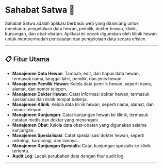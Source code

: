 # Sahabat Satwa 🐾

Sahabat Satwa adalah aplikasi berbasis web yang dirancang untuk membantu pengelolaan data hewan, pemilik, dokter hewan, klinik, kunjungan, dan obat-obatan. Aplikasi ini cocok digunakan oleh klinik hewan untuk mempermudah pencatatan dan pengelolaan data secara efisien.

---

## 📋 Fitur Utama

- **Manajemen Data Hewan**: Tambah, edit, dan hapus data hewan, termasuk nama, tanggal lahir, pemilik, dan jenis hewan.
- **Manajemen Pemilik Hewan**: Kelola data pemilik hewan, seperti nama, alamat, dan nomor telepon.
- **Manajemen Dokter Hewan**: Catat informasi dokter hewan, termasuk spesialisasi dan klinik tempat bekerja.
- **Manajemen Klinik**: Kelola data klinik hewan, seperti nama, alamat, dan nomor telepon.
- **Manajemen Kunjungan**: Catat kunjungan hewan ke klinik, termasuk catatan medis dan dokter yang menangani.
- **Manajemen Obat**: Kelola data obat-obatan yang digunakan selama kunjungan.
- **Manajemen Spesialisasi**: Catat spesialisasi dokter hewan, seperti onkologi, kardiologi, dan lainnya.
- **Manajemen Kunjungan Spesialis**: Catat kunjungan spesialis ke klinik tertentu.
- **Audit Log**: Lacak perubahan data dengan fitur audit log.

---
